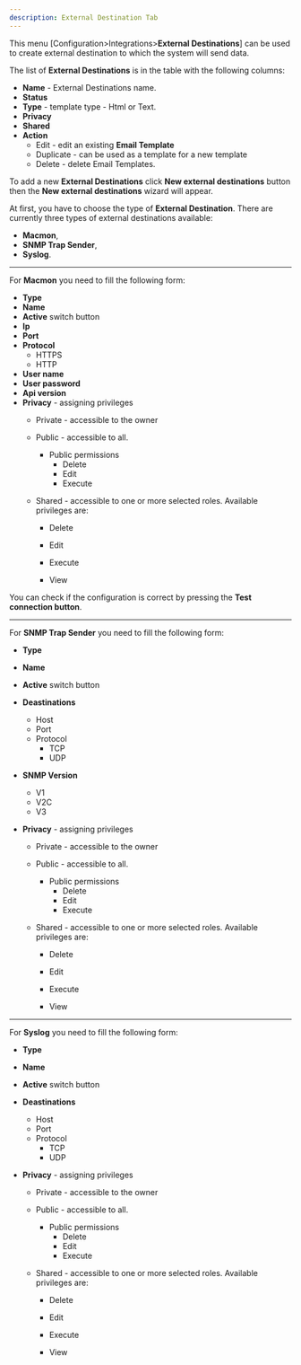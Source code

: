 ```yaml
---
description: External Destination Tab
---
```




This menu [Configuration>Integrations>**External Destinations**] can be used to create external destination to which the system will send data.

The list of **External Destinations** is in the table with the following columns:

- **Name** - External Destinations name.
- **Status**
- **Type** - template type - Html or Text.
- **Privacy**
- **Shared**
- **Action**
  - Edit - edit an existing **Email Template**
  - Duplicate - can be used as a template for a new template
  - Delete - delete  Email Templates.



To add a new **External Destinations** click **New external destinations** button then the **New external destinations** wizard will appear. 

At first, you have to choose the type of **External Destination**. There are currently three types of external destinations available:

- **Macmon**,
- **SNMP Trap Sender**,
- **Syslog**.

---

For **Macmon** you need to fill the following form:

- **Type** 
- **Name**
- **Active** switch button 
- **Ip**
- **Port**
- **Protocol**
  - HTTPS
  - HTTP
- **User name**
- **User password**
- **Api version**
- **Privacy** - assigning privileges 
  - Private - accessible to the owner

  - Public - accessible to all. 
    - Public permissions
      - Delete
      - Edit
      - Execute

  - Shared - accessible to one or more selected roles. Available privileges are:
    - Delete

    - Edit

    - Execute

    - View



You can check if the configuration is correct by pressing the **Test connection button**.

---

For **SNMP Trap Sender** you need to fill the following form:

- **Type** 
- **Name**
- **Active** switch button 
- **Deastinations**
  - Host
  - Port
  - Protocol
    - TCP
    - UDP

- **SNMP Version**
  - V1
  - V2C
  - V3
- **Privacy** - assigning privileges 
  - Private - accessible to the owner

  - Public - accessible to all. 
    - Public permissions
      - Delete
      - Edit
      - Execute

  - Shared - accessible to one or more selected roles. Available privileges are:
    - Delete

    - Edit

    - Execute

    - View



---

For **Syslog** you need to fill the following form:

- **Type** 
- **Name**
- **Active** switch button 
- **Deastinations**
  - Host
  - Port
  - Protocol
    - TCP
    - UDP

- **Privacy** - assigning privileges 
  - Private - accessible to the owner

  - Public - accessible to all. 
    - Public permissions
      - Delete
      - Edit
      - Execute

  - Shared - accessible to one or more selected roles. Available privileges are:
    - Delete

    - Edit

    - Execute

    - View
